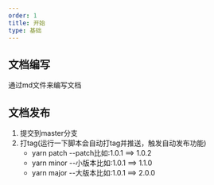 ```yaml
---
order: 1
title: 开始
type: 基础
---
```


## 文档编写
通过md文件来编写文档

## 文档发布
1. 提交到master分支
2. 打tag(运行一下脚本会自动打tag并推送，触发自动发布功能)
    * yarn patch --patch比如:1.0.1 ==> 1.0.2
    * yarn minor --小版本比如:1.0.1 ==> 1.1.0
    * yarn major --大版本比如:1.0.1 ==> 2.0.0